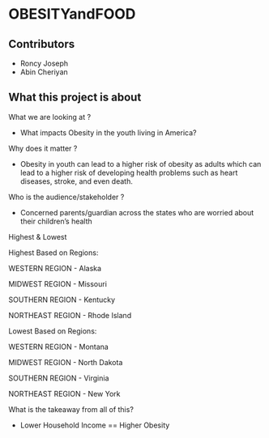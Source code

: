 # OBESITYandFOOD


## Contributors
- Roncy Joseph
- Abin Cheriyan

## What this project is about ##

What we are looking at ?
- What impacts Obesity in the youth living in America?

Why does it matter ?
- Obesity in youth can lead to a higher risk of obesity as adults which can lead to a higher risk of developing health problems such as heart diseases, stroke, and even death.

Who is the audience/stakeholder ?
- Concerned parents/guardian across the states who are worried about their children’s health

Highest & Lowest 

Highest Based on Regions:

WESTERN REGION - Alaska

MIDWEST REGION - Missouri

SOUTHERN REGION - Kentucky

NORTHEAST REGION - Rhode Island


Lowest Based on Regions:

WESTERN REGION - Montana

MIDWEST REGION - North Dakota

SOUTHERN REGION - Virginia

NORTHEAST REGION - New York


What is the takeaway from all of this?
- Lower Household Income == Higher Obesity
